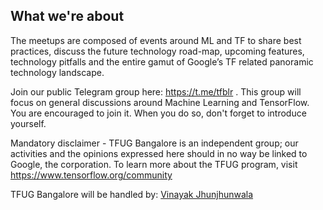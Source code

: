 ## What we're about

The meetups are composed of events around ML and TF to share best practices, discuss the future technology road-map, upcoming features, technology pitfalls and the entire gamut of Google’s TF related panoramic technology landscape.

Join our public Telegram group here: https://t.me/tfblr . This group will focus on general discussions around Machine Learning and TensorFlow. You are encouraged to join it. When you do so, don't forget to introduce yourself.

Mandatory disclaimer - TFUG Bangalore is an independent group; our activities and the opinions expressed here should in no way be linked to Google, the corporation. To learn more about the TFUG program, visit https://www.tensorflow.org/community

TFUG Bangalore will be handled by:
[Vinayak Jhunjhunwala](https://twitter.com/vinayakjjw)
